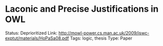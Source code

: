 # Laconic and Precise Justifications in OWL

Status: Deprioritized
Link: http://mowl-power.cs.man.ac.uk/2009/iswc-exptut/materials/HoPaSa08.pdf
Tags: logic, thesis
Type: Paper
